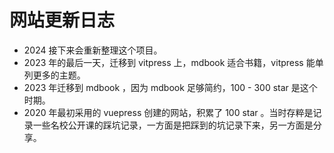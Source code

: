 # 网站更新日志

- 2024 接下来会重新整理这个项目。
- 2023 年的最后一天，迁移到 vitpress 上，mdbook 适合书籍，vitpress 能单列更多的主题。
- 2023 年迁移到 mdbook ，因为 mdbook 足够简约，100 - 300 star 是这个时期。 
- 2020 年最初采用的 vuepress 创建的网站，积累了 100 star 。当时存粹是记录一些名校公开课的踩坑记录，一方面是把踩到的坑记录下来，另一方面是分享。
